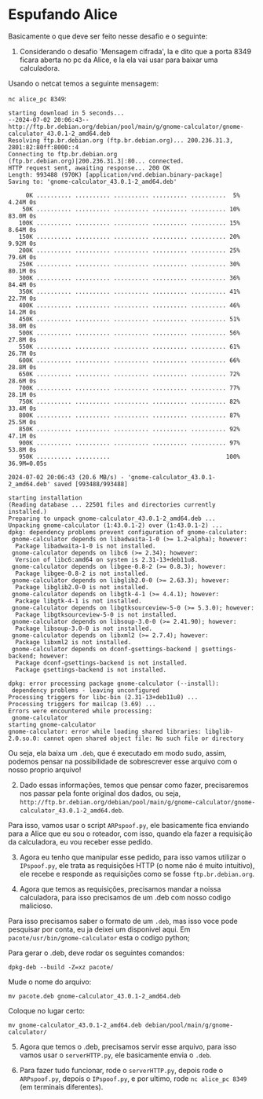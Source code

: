 # Espufando Alice

Basicamente o que deve ser feito nesse desafio e o seguinte:

1) Considerando o desafio 'Mensagem cifrada', la e dito que a porta 8349 ficara aberta no pc da Alice, e la ela vai usar para baixar uma calculadora.

Usando o netcat temos a seguinte mensagem:

`nc alice_pc 8349`:

    starting download in 5 seconds...
    --2024-07-02 20:06:43--  http://ftp.br.debian.org/debian/pool/main/g/gnome-calculator/gnome-calculator_43.0.1-2_amd64.deb
    Resolving ftp.br.debian.org (ftp.br.debian.org)... 200.236.31.3, 2801:82:80ff:8000::4
    Connecting to ftp.br.debian.org (ftp.br.debian.org)|200.236.31.3|:80... connected.
    HTTP request sent, awaiting response... 200 OK
    Length: 993488 (970K) [application/vnd.debian.binary-package]
    Saving to: 'gnome-calculator_43.0.1-2_amd64.deb'

         0K .......... .......... .......... .......... ..........  5% 4.24M 0s
        50K .......... .......... .......... .......... .......... 10% 83.0M 0s
       100K .......... .......... .......... .......... .......... 15% 8.64M 0s
       150K .......... .......... .......... .......... .......... 20% 9.92M 0s
       200K .......... .......... .......... .......... .......... 25% 79.6M 0s
       250K .......... .......... .......... .......... .......... 30% 80.1M 0s
       300K .......... .......... .......... .......... .......... 36% 84.4M 0s
       350K .......... .......... .......... .......... .......... 41% 22.7M 0s
       400K .......... .......... .......... .......... .......... 46% 14.2M 0s
       450K .......... .......... .......... .......... .......... 51% 38.0M 0s
       500K .......... .......... .......... .......... .......... 56% 27.8M 0s
       550K .......... .......... .......... .......... .......... 61% 26.7M 0s
       600K .......... .......... .......... .......... .......... 66% 28.8M 0s
       650K .......... .......... .......... .......... .......... 72% 28.6M 0s
       700K .......... .......... .......... .......... .......... 77% 28.1M 0s
       750K .......... .......... .......... .......... .......... 82% 33.4M 0s
       800K .......... .......... .......... .......... .......... 87% 25.5M 0s
       850K .......... .......... .......... .......... .......... 92% 47.1M 0s
       900K .......... .......... .......... .......... .......... 97% 53.8M 0s
       950K .......... ..........                                 100% 36.9M=0.05s

    2024-07-02 20:06:43 (20.6 MB/s) - 'gnome-calculator_43.0.1-2_amd64.deb' saved [993488/993488]

    starting installation
    (Reading database ... 22501 files and directories currently installed.)
    Preparing to unpack gnome-calculator_43.0.1-2_amd64.deb ...
    Unpacking gnome-calculator (1:43.0.1-2) over (1:43.0.1-2) ...
    dpkg: dependency problems prevent configuration of gnome-calculator:
     gnome-calculator depends on libadwaita-1-0 (>= 1.2~alpha); however:
      Package libadwaita-1-0 is not installed.
     gnome-calculator depends on libc6 (>= 2.34); however:
      Version of libc6:amd64 on system is 2.31-13+deb11u8.
     gnome-calculator depends on libgee-0.8-2 (>= 0.8.3); however:
      Package libgee-0.8-2 is not installed.
     gnome-calculator depends on libglib2.0-0 (>= 2.63.3); however:
      Package libglib2.0-0 is not installed.
     gnome-calculator depends on libgtk-4-1 (>= 4.4.1); however:
      Package libgtk-4-1 is not installed.
     gnome-calculator depends on libgtksourceview-5-0 (>= 5.3.0); however:
      Package libgtksourceview-5-0 is not installed.
     gnome-calculator depends on libsoup-3.0-0 (>= 2.41.90); however:
      Package libsoup-3.0-0 is not installed.
     gnome-calculator depends on libxml2 (>= 2.7.4); however:
      Package libxml2 is not installed.
     gnome-calculator depends on dconf-gsettings-backend | gsettings-backend; however:
      Package dconf-gsettings-backend is not installed.
      Package gsettings-backend is not installed.

    dpkg: error processing package gnome-calculator (--install):
     dependency problems - leaving unconfigured
    Processing triggers for libc-bin (2.31-13+deb11u8) ...
    Processing triggers for mailcap (3.69) ...
    Errors were encountered while processing:
     gnome-calculator
    starting gnome-calculator
    gnome-calculator: error while loading shared libraries: libglib-2.0.so.0: cannot open shared object file: No such file or directory

Ou seja, ela baixa um `.deb`, que é executado em modo sudo, assim, podemos pensar na possibilidade de sobrescrever esse arquivo com o nosso proprio arquivo!

2) Dado essas informações, temos que pensar como fazer, precisaremos nos passar pela fonte original dos dados, ou seja, `http://ftp.br.debian.org/debian/pool/main/g/gnome-calculator/gnome-calculator_43.0.1-2_amd64.deb`.

Para isso, vamos usar o script `ARPspoof.py`, ele basicamente fica enviando para a Alice que eu sou o roteador, com isso, quando ela fazer a requisição da calculadora, eu vou receber esse pedido.

3) Agora eu tenho que manipular esse pedido, para isso vamos utilizar o `IPspoof.py`, ele trata as requisições HTTP (o nome não é muito intuitivo), ele recebe e responde as requisições como se fosse `ftp.br.debian.org`.

4) Agora que temos as requisições, precisamos mandar a noissa calculadora, para isso precisamos de um .deb com nosso codigo malicioso.

Para isso precisamos saber o formato de um `.deb`, mas isso voce pode pesquisar por conta, eu ja deixei um disponivel aqui. Em `pacote/usr/bin/gnome-calculator` esta o codigo python;

Para gerar o .deb, deve rodar os seguintes comandos:

`dpkg-deb --build -Z=xz pacote/`

Mude o nome do arquivo:

`mv pacote.deb gnome-calculator_43.0.1-2_amd64.deb`

Coloque no lugar certo:

`mv gnome-calculator_43.0.1-2_amd64.deb debian/pool/main/g/gnome-calculator/`

5) Agora que temos o .deb, precisamos servir esse arquivo, para isso vamos usar o `serverHTTP.py`, ele basicamente envia o `.deb`.

6) Para fazer tudo funcionar, rode o `serverHTTP.py`, depois rode o `ARPspoof.py`, depois o `IPspoof.py`, e por ultimo, rode `nc alice_pc 8349` (em terminais diferentes).
